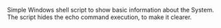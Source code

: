 Simple Windows shell script to show basic information about the System.
The script hides the echo command execution, to make it clearer.
